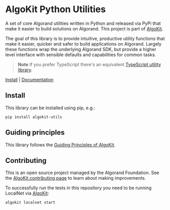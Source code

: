 # AlgoKit Python Utilities

A set of core Algorand utilities written in Python and released via PyPi that make it easier to build solutions on Algorand. 
This project is part of [AlgoKit](https://github.com/algorandfoundation/algokit-cli).

The goal of this library is to provide intuitive, productive utility functions that make it easier, quicker and safer to build applications on Algorand. 
Largely these functions wrap the underlying Algorand SDK, but provide a higher level interface with sensible defaults and capabilities for common tasks.

> **Note**
> If you prefer TypeScript there's an equivalent [TypeScript utility library](https://github.com/algorandfoundation/algokit-utils-ts).

[Install](https://github.com/algorandfoundation/algokit-utils-py#install) | [Documentation](https://algorandfoundation.github.io/algokit-utils-py/html/index.html)

## Install

This library can be installed using pip, e.g.:

```
pip install algokit-utils
```

## Guiding principles

This library follows the [Guiding Principles of AlgoKit](https://github.com/algorandfoundation/algokit-cli#guiding-principles).

## Contributing

This is an open source project managed by the Algorand Foundation. 
See the [AlgoKit contributing page](https://github.com/algorandfoundation/algokit-cli/blob/main/CONTRIBUTING.MD) to learn about making improvements.

To successfully run the tests in this repository you need to be running LocalNet via [AlgoKit](https://github.com/algorandfoundation/algokit-cli):

```
algokit localnet start
```